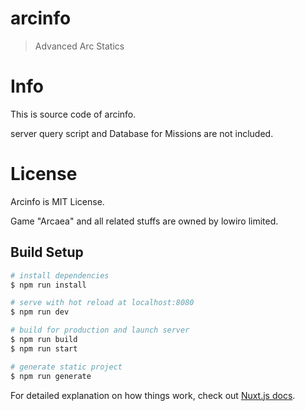 # arcinfo

> Advanced Arc Statics

# Info
This is source code of arcinfo.

server query script and Database for Missions are not included.


# License

Arcinfo is MIT License.

Game "Arcaea" and all related stuffs are owned by lowiro limited.

## Build Setup

``` bash
# install dependencies
$ npm run install

# serve with hot reload at localhost:8080
$ npm run dev

# build for production and launch server
$ npm run build
$ npm run start

# generate static project
$ npm run generate
```

For detailed explanation on how things work, check out [Nuxt.js docs](https://nuxtjs.org).

